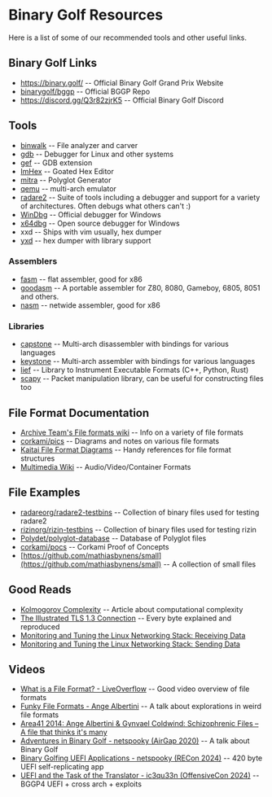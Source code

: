 # Binary Golf Resources

Here is a list of some of our recommended tools and other useful links.

## Binary Golf Links
- https://binary.golf/ -- Official Binary Golf Grand Prix Website
- [binarygolf/bggp](https://github.com/binarygolf/bggp) -- Official BGGP Repo
- https://discord.gg/Q3r82zjrK5 -- Official Binary Golf Discord

## Tools

- [binwalk](https://github.com/ReFirmLabs/binwalk) -- File analyzer and carver
- [gdb](https://sourceware.org/gdb/) -- Debugger for Linux and other systems
- [gef](https://hugsy.github.io/gef/) -- GDB extension
- [ImHex](https://github.com/WerWolv/ImHex) -- Goated Hex Editor
- [mitra](https://github.com/corkami/mitra) -- Polyglot Generator
- [qemu](https://github.com/qemu/qemu) -- multi-arch emulator
- [radare2](https://github.com/radareorg/radare2) -- Suite of tools including a debugger and support for a variety of architectures. Often debugs what others can't :)
- [WinDbg](https://learn.microsoft.com/en-us/windows-hardware/drivers/debugger/) -- Official debugger for Windows
- [x64dbg](https://x64dbg.com/) -- Open source debugger for Windows
- xxd -- Ships with vim usually, hex dumper
- [yxd](http://github.com/netspooky/yxd) -- hex dumper with library support

### Assemblers

- [fasm](https://flatassembler.net/) -- flat assembler, good for x86
- [goodasm](https://github.com/travisgoodspeed/goodasm) -- A portable assembler for Z80, 8080, Gameboy, 6805, 8051 and others.
- [nasm](https://github.com/netwide-assembler/nasm) -- netwide assembler, good for x86

### Libraries

- [capstone](https://www.capstone-engine.org/) -- Multi-arch disassembler with bindings for various languages
- [keystone](https://www.keystone-engine.org/) -- Multi-arch assembler with bindings for various languages
- [lief](https://github.com/lief-project/LIEF) -- Library to Instrument Executable Formats (C++, Python, Rust)
- [scapy](https://github.com/secdev/scapy) -- Packet manipulation library, can be useful for constructing files too

## File Format Documentation

- [Archive Team's File formats wiki](http://fileformats.archiveteam.org/wiki/Main_Page) -- Info on a variety of file formats
- [corkami/pics](https://github.com/corkami/pics) -- Diagrams and notes on various file formats
- [Kaitai File Format Diagrams](https://formats.kaitai.io/) -- Handy references for file format structures
- [Multimedia Wiki](https://wiki.multimedia.cx/index.php/Main_Page) -- Audio/Video/Container Formats

## File Examples

- [radareorg/radare2-testbins](https://github.com/radareorg/radare2-testbins) -- Collection of binary files used for testing radare2
- [rizinorg/rizin-testbins](https://github.com/rizinorg/rizin-testbins) -- Collection of binary files used for testing rizin
- [Polydet/polyglot-database](https://github.com/Polydet/polyglot-database) -- Database of Polyglot files
- [corkami/pocs](https://github.com/corkami/pocs) -- Corkami Proof of Concepts
- [https://github.com/mathiasbynens/small](https://github.com/mathiasbynens/small) -- A collection of small files

## Good Reads

- [Kolmogorov Complexity](https://en.wikipedia.org/wiki/Kolmogorov_complexity) -- Article about computational complexity
- [The Illustrated TLS 1.3 Connection](https://tls13.xargs.org/) -- Every byte explained and reproduced
- [Monitoring and Tuning the Linux Networking Stack: Receiving Data](https://blog.packagecloud.io/monitoring-tuning-linux-networking-stack-receiving-data/)
- [Monitoring and Tuning the Linux Networking Stack: Sending Data](https://blog.packagecloud.io/monitoring-tuning-linux-networking-stack-sending-data/)

## Videos 

- [What is a File Format? - LiveOverflow](https://youtu.be/VVdmmN0su6E) -- Good video overview of file formats
- [Funky File Formats - Ange Albertini](https://youtu.be/hdCs6bPM4is) -- A talk about explorations in weird file formats
- [Area41 2014: Ange Albertini & Gynvael Coldwind: Schizophrenic Files – A file that thinks it's many](https://m.youtube.com/watch?v=9Hm0obaDC58)
- [Adventures in Binary Golf - netspooky (AirGap 2020)](https://youtu.be/VLmrsfSE-tA) -- A talk about Binary Golf
- [Binary Golfing UEFI Applications - netspooky (RECon 2024)](https://youtu.be/uJG0MDtUZwo) -- 420 byte UEFI self-replicating app
- [UEFI and the Task of the Translator - ic3qu33n (OffensiveCon 2024)](https://youtu.be/UPPdi3HHI5w) -- BGGP4 UEFI + cross arch + exploits

